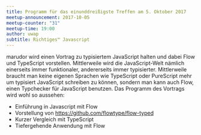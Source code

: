 ```yaml
---
title: Programm für das einunddreißigste Treffen am 5. Oktober 2017
meetup-announcement: 2017-10-05
meetup-counter: "31"
meetup-time: 19:00
author: uwap
subtitle: Richtiges™ Javascript
---
```


marudor wird einen Vortrag zu typisiertem JavaScript halten und dabei Flow und
TypeScript vorstellen. Mittlerweile wird die JavaScript-Welt nämlich einerseits
immer funktionaler, andererseits immer typisierter. Mittlerweile braucht man
keine eigenen Sprachen wie TypeScript oder PureScript mehr um typisiert
JavaScript schreiben zu können, sondern man kann auch Flow, einen Typchecker
für JavaScript benutzen. Das Programm des Vortrags wird wohl so aussehen:

* Einführung in Javascript mit Flow
* Vorstellung von https://github.com/flowtype/flow-typed
* Kurzer Vergleich mit TypeScript
* Tiefergehende Anwendung mit Flow
